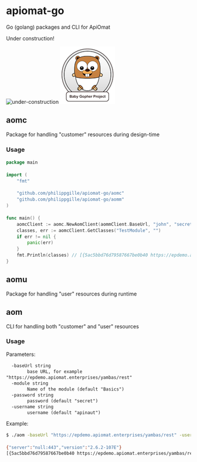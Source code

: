 # apiomat-go

Go (golang) packages and CLI for ApiOmat

Under construction!

<img src="https://octodex.github.com/images/constructocat2.jpg" alt="under-construction" style="width:150px;"> [![baby-gopher](https://raw.githubusercontent.com/drnic/babygopher-site/gh-pages/images/babygopher-badge.png)](http://www.babygopher.org)

## aomc

Package for handling "customer" resources during design-time

### Usage

```go
package main

import (
    "fmt"

    "github.com/philippgille/apiomat-go/aomc"
    "github.com/philippgille/apiomat-go/aomm"
)

func main() {
    aomcClient := aomc.NewAomClient(aommClient.BaseUrl, "john", "secret", "")
    classes, err := aomcClient.GetClasses("TestModule", "")
    if err != nil {
        panic(err)
    }
    fmt.Println(classes) // [{5ac5bbd76d79587667be0b40 https://epdemo.apiomat.enterprises/yambas/rest/modules/TestModule/metamodels/5ac5bbd76d79587667be0b40 BankUser} ... ]
}
```

## aomu

Package for handling "user" resources during runtime

## aom

CLI for handling both "customer" and "user" resources

### Usage

Parameters:

```
  -baseUrl string
        base URL, for example "https://epdemo.apiomat.enterprises/yambas/rest"
  -module string
        Name of the module (default "Basics")
  -password string
        password (default "secret")
  -username string
        username (default "apinaut")
```

Example:

```bash
$ ./aom -baseUrl "https://epdemo.apiomat.enterprises/yambas/rest" -username "john" -password "secret" -module "TestModule"

{"server":"null:443","version":"2.6.2-107E"}
[{5ac5bbd76d79587667be0b40 https://epdemo.apiomat.enterprises/yambas/rest/modules/TestModule/metamodels/5ac5bbd76d79587667be0b40 BankUser} {5ac776326d79587667bf8987 https://epdemo.apiomat.enterprises/yambas/rest/modules/TestModule/metamodels/5ac776326d79587667bf8987 StandingOrder}]
```